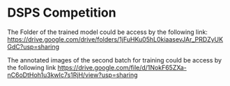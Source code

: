 # DSPS Competition
The Folder of the trained model could be access by the following link:
https://drive.google.com/drive/folders/1jFuHKu05hL0kiaasevJAr_PRDZyUKGdC?usp=sharing

The annotated images of the second batch for training could be access by the following link
https://drive.google.com/file/d/1NokF65ZXa-nC6oDtHoh1u3kwIc7s1RjH/view?usp=sharing
